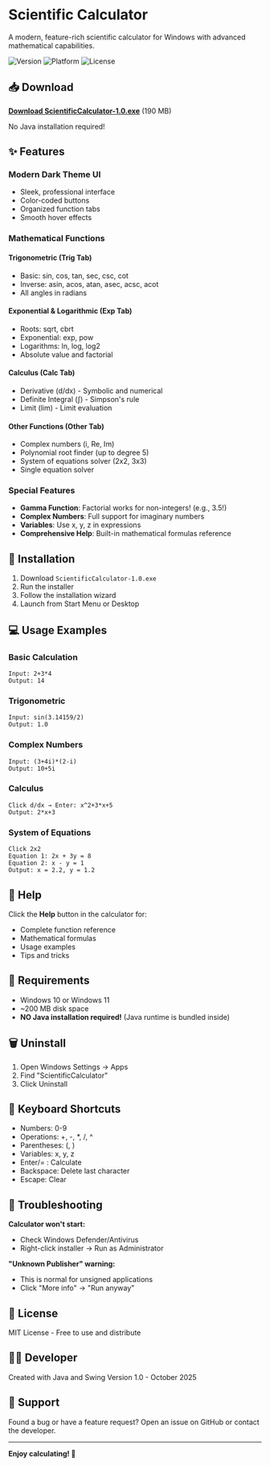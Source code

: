 # Scientific Calculator

A modern, feature-rich scientific calculator for Windows with advanced mathematical capabilities.

![Version](https://img.shields.io/badge/version-1.0-blue)
![Platform](https://img.shields.io/badge/platform-Windows-lightgrey)
![License](https://img.shields.io/badge/license-MIT-green)

## 📥 Download

**[Download ScientificCalculator-1.0.exe](ScientificCalculator-1.0.exe)** (190 MB)

No Java installation required!

## ✨ Features

### Modern Dark Theme UI
- Sleek, professional interface
- Color-coded buttons
- Organized function tabs
- Smooth hover effects

### Mathematical Functions

#### Trigonometric (Trig Tab)
- Basic: sin, cos, tan, sec, csc, cot
- Inverse: asin, acos, atan, asec, acsc, acot
- All angles in radians

#### Exponential & Logarithmic (Exp Tab)
- Roots: sqrt, cbrt
- Exponential: exp, pow
- Logarithms: ln, log, log2
- Absolute value and factorial

#### Calculus (Calc Tab)
- Derivative (d/dx) - Symbolic and numerical
- Definite Integral (∫) - Simpson's rule
- Limit (lim) - Limit evaluation

#### Other Functions (Other Tab)
- Complex numbers (i, Re, Im)
- Polynomial root finder (up to degree 5)
- System of equations solver (2x2, 3x3)
- Single equation solver

### Special Features
- **Gamma Function**: Factorial works for non-integers! (e.g., 3.5!)
- **Complex Numbers**: Full support for imaginary numbers
- **Variables**: Use x, y, z in expressions
- **Comprehensive Help**: Built-in mathematical formulas reference

## 🚀 Installation

1. Download `ScientificCalculator-1.0.exe`
2. Run the installer
3. Follow the installation wizard
4. Launch from Start Menu or Desktop

## 💻 Usage Examples

### Basic Calculation
```
Input: 2+3*4
Output: 14
```

### Trigonometric
```
Input: sin(3.14159/2)
Output: 1.0
```

### Complex Numbers
```
Input: (3+4i)*(2-i)
Output: 10+5i
```

### Calculus
```
Click d/dx → Enter: x^2+3*x+5
Output: 2*x+3
```

### System of Equations
```
Click 2x2
Equation 1: 2x + 3y = 8
Equation 2: x - y = 1
Output: x = 2.2, y = 1.2
```

## 📖 Help

Click the **Help** button in the calculator for:
- Complete function reference
- Mathematical formulas
- Usage examples
- Tips and tricks

## 🔧 Requirements

- Windows 10 or Windows 11
- ~200 MB disk space
- **NO Java installation required!** (Java runtime is bundled inside)

## 🗑️ Uninstall

1. Open Windows Settings → Apps
2. Find "ScientificCalculator"
3. Click Uninstall

## 📝 Keyboard Shortcuts

- Numbers: 0-9
- Operations: +, -, *, /, ^
- Parentheses: (, )
- Variables: x, y, z
- Enter/= : Calculate
- Backspace: Delete last character
- Escape: Clear

## 🐛 Troubleshooting

**Calculator won't start:**
- Check Windows Defender/Antivirus
- Right-click installer → Run as Administrator

**"Unknown Publisher" warning:**
- This is normal for unsigned applications
- Click "More info" → "Run anyway"

## 📄 License

MIT License - Free to use and distribute

## 👨‍💻 Developer

Created with Java and Swing
Version 1.0 - October 2025

## 🌟 Support

Found a bug or have a feature request?
Open an issue on GitHub or contact the developer.

---

**Enjoy calculating! 🧮**
